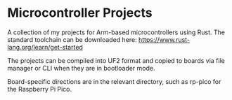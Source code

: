 # Microcontroller Projects

A collection of my projects for Arm-based microcontrollers using Rust. The standard toolchain can be downloaded here:
https://www.rust-lang.org/learn/get-started

The projects can be compiled into UF2 format and copied to boards via file manager or CLI when they are in bootloader mode.

Board-specific directions are in the relevant directory, such as rp-pico for the Raspberry Pi Pico.
